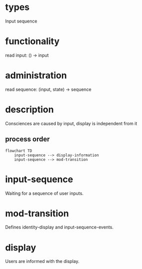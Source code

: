 
# types
Input
sequence
# functionality
read input: () -> input
# administration
read sequence: (input, state) -> sequence
# description
Consciences are caused by input, display is independent from it
## process order
```mermaid
flowchart TD
    input-sequence --> display-information
    input-sequence --> mod-transition
```
# input-sequence
Waiting for a sequence of user inputs.
# mod-transition
Defines identity-display and input-sequence-events.
# display
Users are informed with the display.